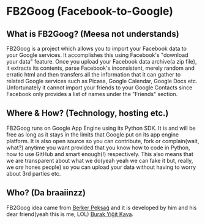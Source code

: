# FB2Goog (Facebook-to-Google)

## What is FB2Goog? (Meesa not understands)
FB2Goog is a project which allows you to import your Facebook data to your Google services. It accomplishes this using Facebook's "download your data" feature.
Once you upload your Facebook data archive(a zip file), it extracts its contents, parse Facebook's inconsistent, merely random and erratic html and then transfers
all the information that it can gather to related Google services such as Picasa, Google Calendar, Google Docs etc. Unfortunately it cannot import your friends to
your Google Contacts since Facebook only provides a list of names under the "Friends" section.

## Where & How? (Technology, hosting etc.)
FB2Goog runs on Google App Engine using its Python SDK. It is and will be free as long as it stays in the limits that Google put on its app engine platform. It is
also open source so you can contribute, fork or complain(wait, what?) anytime you want provided that you know how to code in Python, how to use GitHub and smart enough(!)
respectively. This also means that we are transparent about what we do(yeah yeah we can fake it but, really, we *are* hones people) so you can upload your data without
having to worry about 3rd parties etc.

## Who? (Da braaiinzz)
FB2Goog idea came from [Berker Peksağ](https://github.com/berkerpeksag) and it is developed by him and his dear friend(yeah this is me, LOL) [Burak Yiğit Kaya](https://github.com/BYK).
